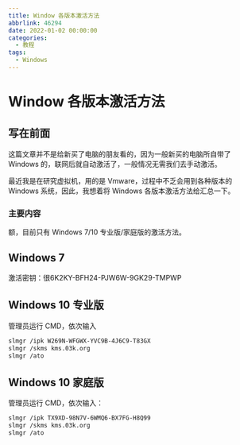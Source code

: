 ```yaml
---
title: Window 各版本激活方法
abbrlink: 46294
date: 2022-01-02 00:00:00
categories:
  - 教程
tags:
  - Windows
---
```


# Window 各版本激活方法

## 写在前面

这篇文章并不是给新买了电脑的朋友看的，因为一般新买的电脑所自带了 Windows 的，联网后就自动激活了，一般情况无需我们去手动激活。

最近我是在研究虚拟机，用的是 Vmware，过程中不乏会用到各种版本的 Windows 系统，因此，我想着将 Windows 各版本激活方法给汇总一下。

### 主要内容

额，目前只有 Windows 7/10 专业版/家庭版的激活方法。

## Windows 7 

激活密钥：很6K2KY-BFH24-PJW6W-9GK29-TMPWP

## Windows 10 专业版

管理员运行 CMD，依次输入

```sh
slmgr /ipk W269N-WFGWX-YVC9B-4J6C9-T83GX
slmgr /skms kms.03k.org
slmgr /ato
```

## Windows 10 家庭版

管理员运行 CMD，依次输入：

```sh
slmgr /ipk TX9XD-98N7V-6WMQ6-BX7FG-H8Q99
slmgr /skms kms.03k.org
slmgr /ato
```

